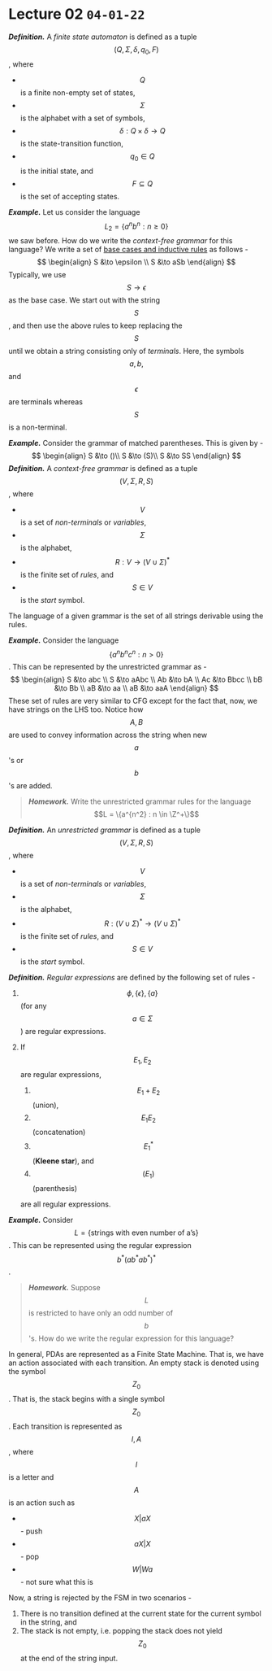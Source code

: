 # Lecture 02 `04-01-22`

***Definition.*** A *finite state automaton* is defined as a tuple $$(Q, \Sigma, \delta, q_0, F)$$, where 

- $$Q$$ is a finite non-empty set of states,
- $$\Sigma$$ is the alphabet with a set of symbols,
- $$\delta: Q \times \delta \to Q$$ is the state-transition function,
- $$q_0 \in Q$$ is the initial state, and
- $$F \subseteq Q$$ is the set of accepting states.

***Example.*** Let us consider the language $$L_2 = \{a^nb^n:n\geq 0\}$$ we saw before. How do we write the *context-free grammar* for this language? We write a set of <u>base cases and inductive rules</u> as follows - 
$$
\begin{align}
S &\to \epsilon \\
S &\to aSb
\end{align}
$$
 Typically, we use $$S \to \epsilon$$ as the base case. We start out with the string $$S$$, and then use the above rules to keep replacing the $$S$$ until we obtain a string consisting only of *terminals*. Here, the symbols $$a, b,$$ and $$\epsilon$$ are terminals whereas $$S$$ is a non-terminal.

***Example.*** Consider the grammar of matched parentheses. This is given by -
$$
\begin{align}
S &\to ()\\
S &\to (S)\\
S &\to SS
\end{align}
$$
***Definition.*** A *context-free grammar* is defined as a tuple $$(V, \Sigma, R, S)$$, where

- $$V$$ is a set of *non-terminals* or *variables*,
- $$\Sigma$$ is the alphabet,
- $$R: V \to (V \cup \Sigma)^*$$ is the finite set of *rules*, and
- $$S \in V$$ is the *start* symbol.

The language of a given grammar is the set of all strings derivable using the rules.

***Example.*** Consider the language $$\{a^nb^nc^n: n > 0\}$$. This can be represented by the unrestricted grammar as - 
$$
\begin{align}
S &\to abc \\
S &\to aAbc \\
Ab &\to bA \\
Ac &\to Bbcc \\
bB &\to Bb \\
aB &\to aa \\
aB &\to aaA
\end{align}
$$
These set of rules are very similar to CFG except for the fact that, now,  we have strings on the LHS too. Notice how $$A, B$$ are used to convey information across the string when new $$a$$'s or $$b$$'s are added. 

> ***Homework.*** Write the unrestricted grammar rules for the language $$L = \{a^{n^2} : n \in \Z^+\}$$ 

***Definition.*** An *unrestricted grammar* is defined as a tuple $$(V, \Sigma, R, S)$$, where

- $$V$$ is a set of *non-terminals* or *variables*,
- $$\Sigma$$ is the alphabet,
- $$R: (V \cup \Sigma)^* \to (V \cup \Sigma)^*$$ is the finite set of *rules*, and
- $$S \in V$$ is the *start* symbol.

***Definition.*** *Regular expressions* are defined by the following set of rules - 

1. $$\phi, \{\epsilon\}, \{a\}$$ (for any $$a \in \Sigma$$) are regular expressions.

2. If $$E_1, E_2$$ are regular expressions,

   1. $$E_1 + E_2$$ (union),
   2. $$E_1E_2$$ (concatenation)
   3. $$E_1^*$$ (**Kleene star**), and
   4. $$(E_1)$$ (parenthesis)

   are all regular expressions.

***Example.*** Consider $$L = \{\text{strings with even number of a's}\}$$. This can be represented using the regular expression $$b^*(ab^*ab^*)^*$$. 

> ***Homework.*** Suppose $$L$$ is restricted to have only an odd number of $$b$$'s. How do we write the regular expression for this language?

In general, PDAs are represented as a Finite State Machine. That is, we have an action associated with each transition. An empty stack is denoted using the symbol $$Z_0$$. That is, the stack begins with a single symbol $$Z_0$$. Each transition is represented as $$l, A$$, where $$l$$ is a letter and $$A$$ is an action such as

- $$X \vert aX$$ - push
- $$aX \vert X$$ - pop
- $$W\vert Wa$$ - not sure what this is

Now, a string is rejected by the FSM in two scenarios -

1. There is no transition defined at the current state for the current symbol in the string, and
2. The stack is not empty, i.e. popping the stack does not yield $$Z_0$$ at the end of the string input.

